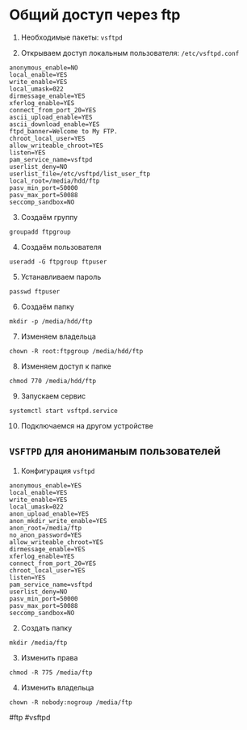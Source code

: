 # Общий доступ через ftp

1. Необходимые пакеты: `vsftpd`

2. Открываем доступ локальным пользователя: `/etc/vsftpd.conf`

~~~~
anonymous_enable=NO
local_enable=YES
write_enable=YES
local_umask=022
dirmessage_enable=YES
xferlog_enable=YES
connect_from_port_20=YES
ascii_upload_enable=YES
ascii_download_enable=YES
ftpd_banner=Welcome to My FTP.
chroot_local_user=YES
allow_writeable_chroot=YES
listen=YES
pam_service_name=vsftpd
userlist_deny=NO
userlist_file=/etc/vsftpd/list_user_ftp
local_root=/media/hdd/ftp
pasv_min_port=50000
pasv_max_port=50088
seccomp_sandbox=NO
~~~~

3. Создаём группу
~~~~
groupadd ftpgroup
~~~~

4. Создаём пользователя
~~~~
useradd -G ftpgroup ftpuser
~~~~

5. Устанавливаем пароль
~~~~
passwd ftpuser
~~~~

6. Создаём папку
~~~~
mkdir -p /media/hdd/ftp
~~~~

7. Изменяем владельца
~~~~
chown -R root:ftpgroup /media/hdd/ftp
~~~~

8. Изменяем доступ к папке
~~~~
chmod 770 /media/hdd/ftp
~~~~

9. Запускаем сервис
~~~~
systemctl start vsftpd.service
~~~~

10. Подключаемся на другом устройстве


## `VSFTPD` для анониманым пользователей

1. Конфигурация `vsftpd`
~~~~
anonymous_enable=YES
local_enable=YES
write_enable=YES
local_umask=022
anon_upload_enable=YES
anon_mkdir_write_enable=YES
anon_root=/media/ftp
no_anon_password=YES
allow_writeable_chroot=YES
dirmessage_enable=YES
xferlog_enable=YES
connect_from_port_20=YES
chroot_local_user=YES
listen=YES
pam_service_name=vsftpd
userlist_deny=NO
pasv_min_port=50000
pasv_max_port=50088
seccomp_sandbox=NO
~~~~

2. Создать папку
~~~~
mkdir /media/ftp
~~~~

3. Изменить права
~~~~
chmod -R 775 /media/ftp
~~~~

4. Изменить владельца
~~~~
chown -R nobody:nogroup /media/ftp
~~~~


#ftp #vsftpd